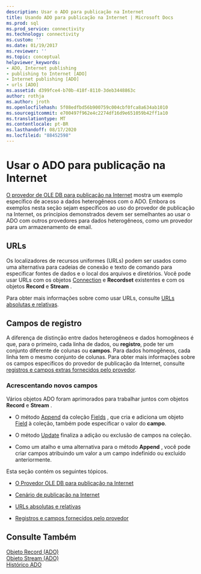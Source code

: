 ```yaml
---
description: Usar o ADO para publicação na Internet
title: Usando ADO para publicação na Internet | Microsoft Docs
ms.prod: sql
ms.prod_service: connectivity
ms.technology: connectivity
ms.custom: ''
ms.date: 01/19/2017
ms.reviewer: ''
ms.topic: conceptual
helpviewer_keywords:
- ADO, Internet publishing
- publishing to Internet [ADO]
- Internet publishing [ADO]
- urls [ADO]
ms.assetid: d399fce4-b70b-418f-8110-3deb3448863c
author: rothja
ms.author: jroth
ms.openlocfilehash: 5f08edfbd56b900759c004cbf0fca8a634ab1010
ms.sourcegitcommit: e700497f962e4c2274df16d9e651059b42ff1a10
ms.translationtype: MT
ms.contentlocale: pt-BR
ms.lasthandoff: 08/17/2020
ms.locfileid: "88452598"
---
```

# <a name="using-ado-for-internet-publishing"></a>Usar o ADO para publicação na Internet
[O provedor de OLE DB para publicação na Internet](../../../ado/guide/data/the-ole-db-provider-for-internet-publishing.md) mostra um exemplo específico de acesso a dados heterogêneos com o ADO. Embora os exemplos nesta seção sejam específicos ao uso do provedor de publicação na Internet, os princípios demonstrados devem ser semelhantes ao usar o ADO com outros provedores para dados heterogêneos, como um provedor para um armazenamento de email.  
  
## <a name="urls"></a>URLs  
 Os localizadores de recursos uniformes (URLs) podem ser usados como uma alternativa para cadeias de conexão e texto de comando para especificar fontes de dados e o local dos arquivos e diretórios. Você pode usar URLs com os objetos [Connection](../../../ado/reference/ado-api/connection-object-ado.md) e **Recordset** existentes e com os objetos **Record** e **Stream** .  
  
 Para obter mais informações sobre como usar URLs, consulte [URLs absolutas e relativas](../../../ado/guide/data/absolute-and-relative-urls.md).  
  
## <a name="record-fields"></a>Campos de registro  
 A diferença de distinção entre dados heterogêneos e dados homogêneos é que, para o primeiro, cada linha de dados, ou **registro**, pode ter um conjunto diferente de colunas ou **campos**. Para dados homogêneos, cada linha tem o mesmo conjunto de colunas. Para obter mais informações sobre os campos específicos do provedor de publicação da Internet, consulte [registros e campos extras fornecidos pelo provedor](../../../ado/guide/data/records-and-provider-supplied-fields.md).  
  
### <a name="appending-new-fields"></a>Acrescentando novos campos  
 Vários objetos ADO foram aprimorados para trabalhar juntos com objetos **Record** e **Stream** .  
  
-   O método [Append](../../../ado/reference/ado-api/append-method-ado.md) da coleção [Fields](../../../ado/reference/ado-api/fields-collection-ado.md) , que cria e adiciona um objeto [Field](../../../ado/reference/ado-api/field-object.md) à coleção, também pode especificar o valor do **campo**.  
  
-   O método [Update](../../../ado/reference/ado-api/update-method.md) finaliza a adição ou exclusão de campos na coleção.  
  
-   Como um atalho e uma alternativa para o método **Append** , você pode criar campos atribuindo um valor a um campo indefinido ou excluído anteriormente.  
  
 Esta seção contém os seguintes tópicos.  
  
-   [O Provedor OLE DB para publicação na Internet](../../../ado/guide/data/the-ole-db-provider-for-internet-publishing.md)  
  
-   [Cenário de publicação na Internet](../../../ado/guide/data/internet-publishing-scenario.md)  
  
-   [URLs absolutas e relativas](../../../ado/guide/data/absolute-and-relative-urls.md)  
  
-   [Registros e campos fornecidos pelo provedor](../../../ado/guide/data/records-and-provider-supplied-fields.md)  
  
## <a name="see-also"></a>Consulte Também  
 [Objeto Record (ADO)](../../../ado/reference/ado-api/record-object-ado.md)   
 [Objeto Stream (ADO)](../../../ado/reference/ado-api/stream-object-ado.md)   
 [Histórico ADO](../../../ado/guide/ado-history.md)

